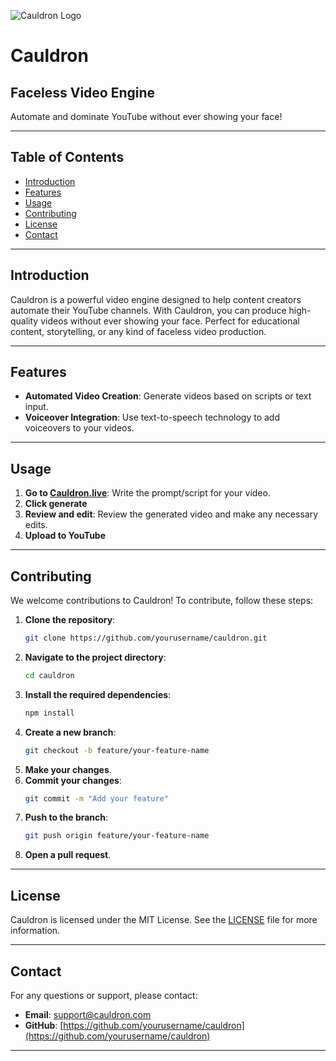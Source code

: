 ![Cauldron Logo](https://github.com/Statwarts/Cauldron/blob/main/src/assets/svg/cauldron.svg)

# Cauldron

## Faceless Video Engine

Automate and dominate YouTube without ever showing your face!

---

## Table of Contents

- [Introduction](#introduction)
- [Features](#features)
- [Usage](#usage)
- [Contributing](#contributing)
- [License](#license)
- [Contact](#contact)

---

## Introduction

Cauldron is a powerful video engine designed to help content creators automate their YouTube channels. With Cauldron, you can produce high-quality videos without ever showing your face. Perfect for educational content, storytelling, or any kind of faceless video production.

---

## Features

- **Automated Video Creation**: Generate videos based on scripts or text input.
- **Voiceover Integration**: Use text-to-speech technology to add voiceovers to your videos.

---

## Usage

1. **Go to [Cauldron.live](https://Cauldron.live)**: Write the prompt/script for your video.
2. **Click generate**
3. **Review and edit**: Review the generated video and make any necessary edits.
4. **Upload to YouTube**

---

## Contributing

We welcome contributions to Cauldron! To contribute, follow these steps:

1. **Clone the repository**:
    ```bash
    git clone https://github.com/yourusername/cauldron.git
    ```
2. **Navigate to the project directory**:
    ```bash
    cd cauldron
    ```
3. **Install the required dependencies**:
    ```bash
    npm install
    ```
4. **Create a new branch**:
    ```bash
    git checkout -b feature/your-feature-name
    ```
5. **Make your changes**.
6. **Commit your changes**:
    ```bash
    git commit -m "Add your feature"
    ```
7. **Push to the branch**:
    ```bash
    git push origin feature/your-feature-name
    ```
8. **Open a pull request**.

---

## License

Cauldron is licensed under the MIT License. See the [LICENSE](LICENSE) file for more information.

---

## Contact

For any questions or support, please contact:

- **Email**: support@cauldron.com
- **GitHub**: [https://github.com/yourusername/cauldron](https://github.com/yourusername/cauldron)

---

